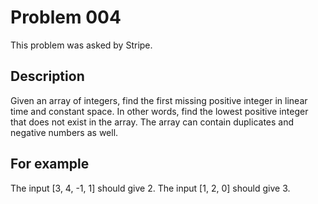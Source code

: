 # Problem 004
This problem was asked by Stripe.

## Description
Given an array of integers, find the first missing positive integer in linear time and constant space. In other words, find the lowest positive integer that does not exist in the array. The array can contain duplicates and negative numbers as well.

## For example
The input [3, 4, -1, 1] should give 2. 
The input [1, 2, 0] should give 3.
